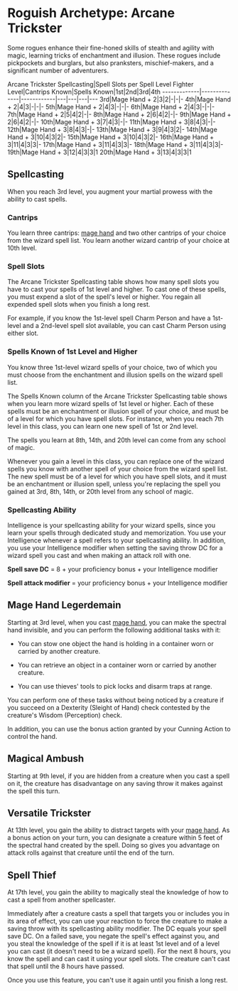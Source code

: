 # Roguish Archetype: Arcane Trickster
Some rogues enhance their fine-honed skills of stealth and agility with magic, learning tricks of enchantment and illusion. These rogues include pickpockets and burglars, but also pranksters, mischief-makers, and a significant number of adventurers.

Arcane Trickster Spellcasting|Spell Slots per Spell Level
Fighter Level|Cantrips Known|Spells Known|1st|2nd|3rd|4th
-------------|--------------|------------|---|---|---|---
3rd|Mage Hand + 2|3|2|-|-|-
4th|Mage Hand + 2|4|3|-|-|-
5th|Mage Hand + 2|4|3|-|-|-
6th|Mage Hand + 2|4|3|-|-|-
7th|Mage Hand + 2|5|4|2|-|-
8th|Mage Hand + 2|6|4|2|-|-
9th|Mage Hand + 2|6|4|2|-|-
10th|Mage Hand + 3|7|4|3|-|-
11th|Mage Hand + 3|8|4|3|-|-
12th|Mage Hand + 3|8|4|3|-|-
13th|Mage Hand + 3|9|4|3|2|-
14th|Mage Hand + 3|10|4|3|2|-
15th|Mage Hand + 3|10|4|3|2|-
16th|Mage Hand + 3|11|4|3|3|-
17th|Mage Hand + 3|11|4|3|3|-
18th|Mage Hand + 3|11|4|3|3|-
19th|Mage Hand + 3|12|4|3|3|1
20th|Mage Hand + 3|13|4|3|3|1

## Spellcasting
When you reach 3rd level, you augment your martial prowess with the ability to cast spells.

### Cantrips
You learn three cantrips: [mage hand](https://www.dndbeyond.com/spells/mage-hand) and two other cantrips of your choice from the wizard spell list. You learn another wizard cantrip of your choice at 10th level.

### Spell Slots
The Arcane Trickster Spellcasting table shows how many spell slots you have to cast your spells of 1st level and higher. To cast one of these spells, you must expend a slot of the spell's level or higher. You regain all expended spell slots when you finish a long rest.

For example, if you know the 1st-level spell Charm Person and have a 1st-level and a 2nd-level spell slot available, you can cast Charm Person using either slot.

### Spells Known of 1st Level and Higher
You know three 1st-level wizard spells of your choice, two of which you must choose from the enchantment and illusion spells on the wizard spell list.

The Spells Known column of the Arcane Trickster Spellcasting table shows when you learn more wizard spells of 1st level or higher. Each of these spells must be an enchantment or illusion spell of your choice, and must be of a level for which you have spell slots. For instance, when you reach 7th level in this class, you can learn one new spell of 1st or 2nd level.

The spells you learn at 8th, 14th, and 20th level can come from any school of magic.

Whenever you gain a level in this class, you can replace one of the wizard spells you know with another spell of your choice from the wizard spell list. The new spell must be of a level for which you have spell slots, and it must be an enchantment or illusion spell, unless you're replacing the spell you gained at 3rd, 8th, 14th, or 20th level from any school of magic.

### Spellcasting Ability
Intelligence is your spellcasting ability for your wizard spells, since you learn your spells through dedicated study and memorization. You use your Intelligence whenever a spell refers to your spellcasting ability. In addition, you use your Intelligence modifier when setting the saving throw DC for a wizard spell you cast and when making an attack roll with one.

**Spell save DC** = 8 + your proficiency bonus + your Intelligence modifier

**Spell attack modifier** = your proficiency bonus + your Intelligence modifier

## Mage Hand Legerdemain
Starting at 3rd level, when you cast [mage hand](https://www.dndbeyond.com/spells/mage-hand), you can make the spectral hand invisible, and you can perform the following additional tasks with it:

* You can stow one object the hand is holding in a container worn or carried by another creature.

* You can retrieve an object in a container worn or carried by another creature.

* You can use thieves' tools to pick locks and disarm traps at range.

You can perform one of these tasks without being noticed by a creature if you succeed on a Dexterity (Sleight of Hand) check contested by the creature's Wisdom (Perception) check.

In addition, you can use the bonus action granted by your Cunning Action to control the hand.

## Magical Ambush
Starting at 9th level, if you are hidden from a creature when you cast a spell on it, the creature has disadvantage on any saving throw it makes against the spell this turn.

## Versatile Trickster
At 13th level, you gain the ability to distract targets with your [mage hand](https://www.dndbeyond.com/spells/mage-hand). As a bonus action on your turn, you can designate a creature within 5 feet of the spectral hand created by the spell. Doing so gives you advantage on attack rolls against that creature until the end of the turn.

## Spell Thief
At 17th level, you gain the ability to magically steal the knowledge of how to cast a spell from another spellcaster.

Immediately after a creature casts a spell that targets you or includes you in its area of effect, you can use your reaction to force the creature to make a saving throw with its spellcasting ability modifier. The DC equals your spell save DC. On a failed save, you negate the spell's effect against you, and you steal the knowledge of the spell if it is at least 1st level and of a level you can cast (it doesn't need to be a wizard spell). For the next 8 hours, you know the spell and can cast it using your spell slots. The creature can't cast that spell until the 8 hours have passed.

Once you use this feature, you can't use it again until you finish a long rest.
